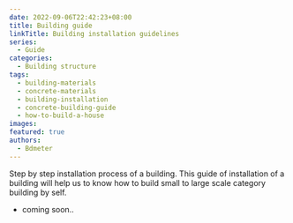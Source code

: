 ```yaml
---
date: 2022-09-06T22:42:23+08:00
title: Building guide
linkTitle: Building installation guidelines
series: 
  - Guide
categories:
  - Building structure
tags:
  - building-materials
  - concrete-materials
  - building-installation
  - concrete-building-guide
  - how-to-build-a-house
images:
featured: true
authors:
  - Bdmeter
---
```


Step by step installation process of a building. This guide of installation of a building will help us to know how to build small to large scale category building by self. 

- coming soon..